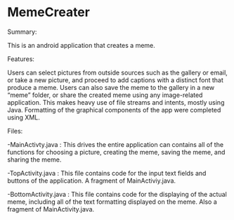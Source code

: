 # MemeCreater

Summary:

This is an android application that creates a meme.

Features:

Users can select pictures from outside sources such as the gallery or email, or take a new picture, and proceed to add captions with a distinct font that produce a meme. Users can also save the meme to the gallery in a new “meme” folder, or share the created meme using any image-related application. This makes heavy use of file streams and intents, mostly using Java. Formatting of the graphical components of the app were completed using XML.
 
Files:

-MainActivty.java : This drives the entire application can contains all of the functions for choosing a picture, creating the meme, saving the meme, and sharing the meme.

-TopActivity.java : This file contains code for the input text fields and buttons of the application. A fragment of MainActiviy.java.

-BottomActivity.java : This file contains code for the displaying of the actual meme, including all of the text formatting displayed on the  meme. Also a fragment of MainActivity.java.
